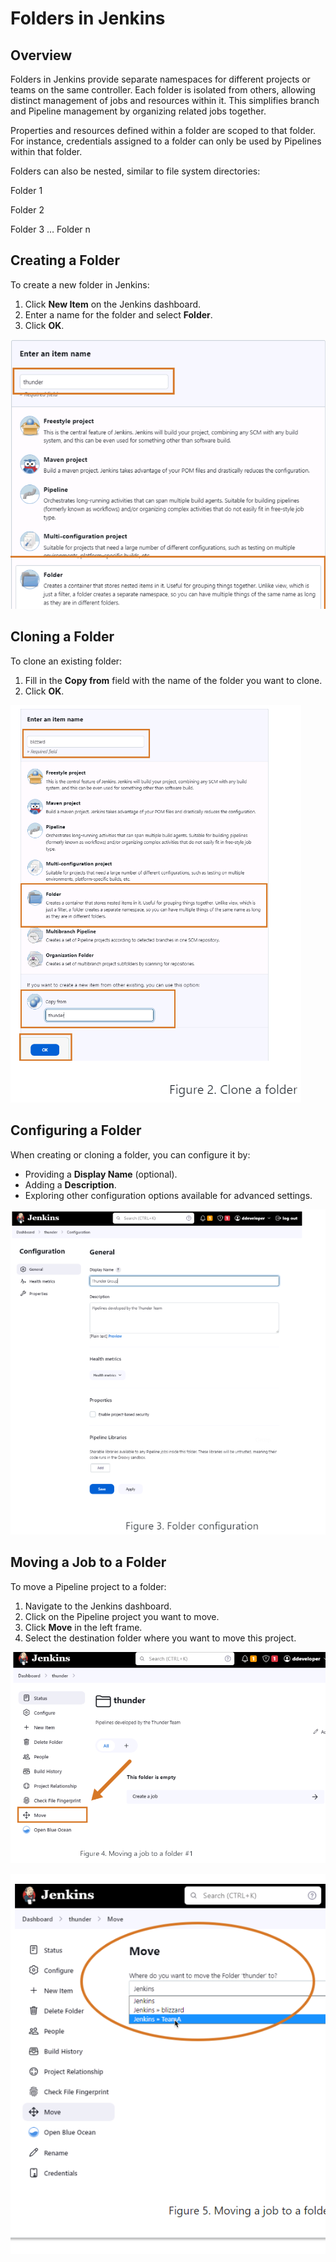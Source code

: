 # Folders in Jenkins

## Overview

Folders in Jenkins provide separate namespaces for different projects or teams on the same controller. Each folder is isolated from others, allowing distinct management of jobs and resources within it. This simplifies branch and Pipeline management by organizing related jobs together.

Properties and resources defined within a folder are scoped to that folder. For instance, credentials assigned to a folder can only be used by Pipelines within that folder.

Folders can also be nested, similar to file system directories:



Folder 1

Folder 2

Folder 3 … Folder n


## Creating a Folder

To create a new folder in Jenkins:

1. Click **New Item** on the Jenkins dashboard.
2. Enter a name for the folder and select **Folder**.
3. Click **OK**.

![Create New Folder](../../Image/image21.png)

## Cloning a Folder

To clone an existing folder:

1. Fill in the **Copy from** field with the name of the folder you want to clone.
2. Click **OK**.

![Clone Existing Folder](../../Image/image22.png)

## Configuring a Folder

When creating or cloning a folder, you can configure it by:

- Providing a **Display Name** (optional).
- Adding a **Description**.
- Exploring other configuration options available for advanced settings.

![Configure Folder](../../Image/image23.png)

## Moving a Job to a Folder

To move a Pipeline project to a folder:

1. Navigate to the Jenkins dashboard.
2. Click on the Pipeline project you want to move.
3. Click **Move** in the left frame.
4. Select the destination folder where you want to move this project.

![Move Job to Folder](../../Image/image24.png)

![Move Job to Folder](../../Image/image25.png)